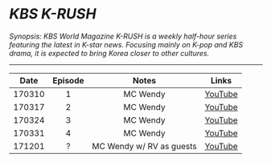 # _KBS K-RUSH_

_Synopsis: KBS World Magazine K-RUSH is a weekly half-hour series featuring the latest in K-star news. Focusing mainly on K-pop and KBS drama, it is expected to bring Korea closer to other cultures._

___

|  Date  | Episode |          Notes           |                  Links                  |
|:------:|:-------:|:------------------------:|:---------------------------------------:|
| 170310 |    1    |         MC Wendy         | [YouTube](https://youtu.be/yOiiCQgkxBI) |
| 170317 |    2    |         MC Wendy         | [YouTube](https://youtu.be/-gjANyRMK2Y) |
| 170324 |    3    |         MC Wendy         | [YouTube](https://youtu.be/wYJgPAW24Hg) |
| 170331 |    4    |         MC Wendy         | [YouTube](https://youtu.be/dAt1RF1W4h8) |
| 171201 |    ?    | MC Wendy w/ RV as guests | [YouTube](https://youtu.be/BKznsuLQYmM) |